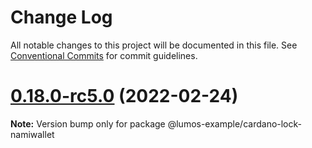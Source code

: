 # Change Log

All notable changes to this project will be documented in this file.
See [Conventional Commits](https://conventionalcommits.org) for commit guidelines.

# [0.18.0-rc5.0](https://github.com/nervosnetwork/lumos/compare/v0.18.0-rc5...v0.18.0-rc5.0) (2022-02-24)

**Note:** Version bump only for package @lumos-example/cardano-lock-namiwallet
